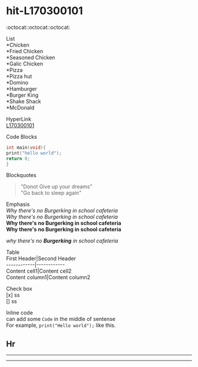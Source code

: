 # hit-L170300101
:octocat::octocat::octocat:

List  
*Chicken  
  *Fried Chicken  
  *Seasoned Chicken  
  *Galic Chicken  
*Pizza  
  *Pizza hut  
  *Domino  
*Hamburger  
  *Burger King  
  *Shake Shack  
  *McDonald  

HyperLink  
[L170300101](https://github.com/L170300101/hit-L170300101)  

Code Blocks  
```C  
int main(void){  
print("hello world");  
return 0;  
}  
```  

Blockquotes  
>"Donot Give up  your dreams"  
>"Go back to sleep again"  

Emphasis  
*Why there's no Burgerking in school cafeteria*  
_Why there's no Burgerking in school cafeteria_  
**Why there's no Burgerking in school cafeteria**  
__Why there's no Burgerking in school cafeteria__  
  
*why there's no **Burgerking** in school cafeteria*  
  
Table  
First Header|Second Header  
------------|------------  
Content cell1|Content cell2  
Content column1|Content column2  
  
Check box  
[x] ss  
[] ss  

Inline code  
can add some `Code` in the middle of sentense  
For example, `print("Hello world");` like this.  

Hr
---
***
---
